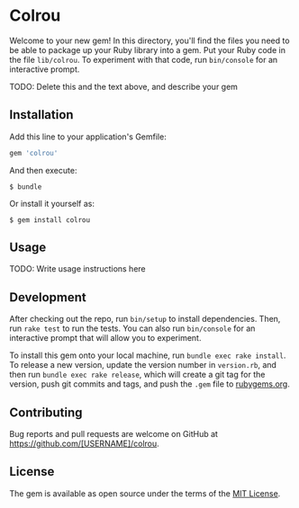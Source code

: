 # Colrou

Welcome to your new gem! In this directory, you'll find the files you need to be able to package up your Ruby library into a gem. Put your Ruby code in the file `lib/colrou`. To experiment with that code, run `bin/console` for an interactive prompt.

TODO: Delete this and the text above, and describe your gem

## Installation

Add this line to your application's Gemfile:

```ruby
gem 'colrou'
```

And then execute:

    $ bundle

Or install it yourself as:

    $ gem install colrou

## Usage

TODO: Write usage instructions here

## Development

After checking out the repo, run `bin/setup` to install dependencies. Then, run `rake test` to run the tests. You can also run `bin/console` for an interactive prompt that will allow you to experiment.

To install this gem onto your local machine, run `bundle exec rake install`. To release a new version, update the version number in `version.rb`, and then run `bundle exec rake release`, which will create a git tag for the version, push git commits and tags, and push the `.gem` file to [rubygems.org](https://rubygems.org).

## Contributing

Bug reports and pull requests are welcome on GitHub at https://github.com/[USERNAME]/colrou.

## License

The gem is available as open source under the terms of the [MIT License](https://opensource.org/licenses/MIT).

